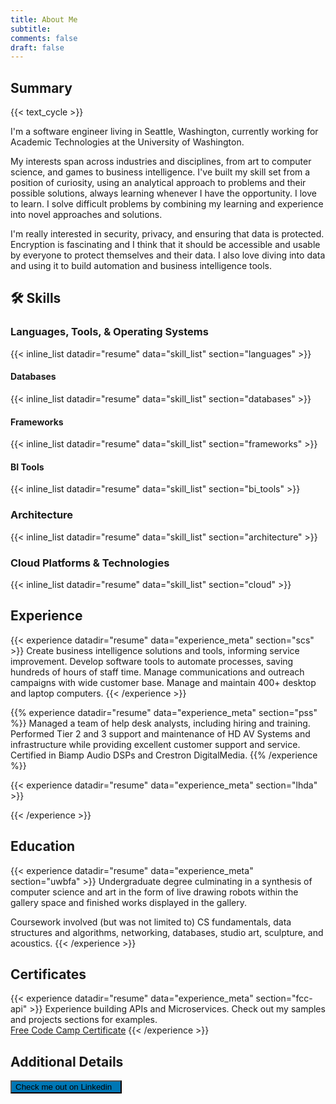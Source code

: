 ```yaml
---
title: About Me
subtitle:
comments: false
draft: false
---
```


## Summary

{{< text_cycle >}}

I'm a software engineer living in Seattle, Washington, currently working for Academic Technologies at the University of Washington.

My interests span across industries and disciplines, from art to computer science, and games to business intelligence. I've built my skill set from a position of curiosity, using an analytical approach to problems and their possible solutions, always learning whenever I have the opportunity. I love to learn. I solve difficult problems by combining my learning and experience into novel approaches and solutions.

I'm really interested in security, privacy, and ensuring that data is protected. Encryption is fascinating and I think that it should be accessible and usable by everyone to protect themselves and their data. I also love diving into data and using it to build automation and business intelligence tools.

## :hammer_and_wrench: Skills

### Languages, Tools, & Operating Systems

{{< inline_list datadir="resume" data="skill_list" section="languages" >}}

#### Databases

{{< inline_list datadir="resume" data="skill_list" section="databases" >}}

#### Frameworks

{{< inline_list datadir="resume" data="skill_list" section="frameworks" >}}

#### BI Tools

{{< inline_list datadir="resume" data="skill_list" section="bi_tools" >}}

### Architecture

{{< inline_list datadir="resume" data="skill_list" section="architecture" >}}

### Cloud Platforms & Technologies

{{< inline_list datadir="resume" data="skill_list" section="cloud" >}}

## <i class="fas fa-briefcase"></i> Experience

{{< experience datadir="resume" data="experience_meta" section="scs" >}}
Create business intelligence solutions and tools, informing service improvement. Develop software tools to automate processes, saving hundreds of hours of staff time. Manage communications and outreach campaigns with wide customer base. Manage and maintain 400+ desktop and laptop computers.
{{< /experience >}}

{{% experience datadir="resume" data="experience_meta" section="pss" %}}
Managed a team of help desk analysts, including hiring and training. Performed Tier 2 and 3 support and maintenance of HD AV Systems and infrastructure while providing excellent customer support and service. Certified in Biamp Audio DSPs and Crestron DigitalMedia.
{{% /experience %}}

{{< experience datadir="resume" data="experience_meta" section="lhda" >}}

{{< /experience >}}

## <i class="fas fa-university"></i> Education

{{< experience datadir="resume" data="experience_meta" section="uwbfa" >}}
Undergraduate degree culminating in a synthesis of computer science and art in the form of live drawing robots within the gallery space and finished works displayed in the gallery.

Coursework involved (but was not limited to) CS fundamentals, data structures and algorithms, networking, databases, studio art, sculpture, and acoustics.
{{< /experience >}}

## <i class="far fa-id-badge"></i> Certificates

{{< experience datadir="resume" data="experience_meta" section="fcc-api" >}}
Experience building APIs and Microservices. Check out my samples and projects sections for examples.
<br/>
<a href="https://www.freecodecamp.org/certification/shadowimmage/apis-and-microservices" target="blank">Free Code Camp Certificate</a>
{{< /experience >}}

## Additional Details

[<button style="background-color:#0077b5" type="button" class="btn btn-primary">Check me out on Linkedin&nbsp;&nbsp;<span style="vertical-align:middle"><i class="fab fa-linkedin github-button"></i></span></button>][1]

[1]: https://www.linkedin.com/in/chase-sawyer


<!-- scraps and other junk

Development of both commercial and open source software applications and database systems that generate complex metrics and reports used by CTE and UW-IT management and other high level staff throughout the organization.

Manage and maintain 500+ desktop and laptop computers used in classrooms and by departmental staff. Provide technical evaluation, installation, maintenance and support of integrated classroom technology systems and related components. Provide Tier 2 support and perform configuration, diagnostic, repair, and testing functions.

I am using technologies, such as KNIME Analytics Platform and Tableau Desktop/Server, to mine, clean, process, visualize and report on data from ServiceNow, SQL Server, web services, and other sources. I develop software for desktops and open platforms in Java and Python, manage databases within desktop and reporting applications.

Recent projects involve providing real-time and historical data analysis and reporting on institutional performance metrics within Service-Now, developing an open source RFID-based access control solution for classroom equipment using CAD to design 3D printed parts and open source hardware for integrated systems, and managing marketing/communications campaigns to campus stakeholders and customers.

doing HD AV installation, maintenance, and support; I also design and implement business intelligence systems, working with teammates to define and measure performance for UW-IT, CTE, and others. Finally, I design and implement systems and processes that automate or improve workflows for members of CTE. I graduated from the UW back in 2013, designing and building robots that make drawings using open source hardware and software. 

I've been working at the University of Washington since 2009 as a(n):

- Event Assistant
- Lead Help Desk Analyst
- Program Support Supervisor I
- Senior Computer Specialist (current)
 -->
